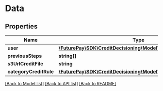 # Data

## Properties
Name | Type | Description | Notes
------------ | ------------- | ------------- | -------------
**user** | [**\FuturePay\SDK\CreditDecisioning\Model\InputUser**](InputUser.md) |  | 
**previousSteps** | **string[]** |  | [optional] 
**s3UrlCreditFile** | **string** |  | 
**categoryCreditRule** | [**\FuturePay\SDK\CreditDecisioning\Model\InputCategoryCreditRule**](InputCategoryCreditRule.md) |  | [optional] 

[[Back to Model list]](../README.md#documentation-for-models) [[Back to API list]](../README.md#documentation-for-api-endpoints) [[Back to README]](../README.md)


